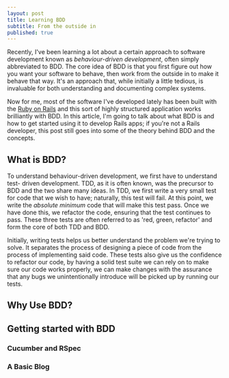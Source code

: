 ```yaml
---
layout: post
title: Learning BDD
subtitle: From the outside in
published: true
---
```


Recently, I've been learning a lot about a certain approach to software
development known as *behaviour-driven development*, often simply abbreviated
to BDD. The core idea of BDD is that you first figure out how you want your 
software to behave, then work from the outside in to make it behave that way. 
It's an approach that, while initially a little tedious, is invaluable for 
both understanding and documenting complex systems.

Now for me, most of the software I've developed lately has been built with the
[Ruby on Rails][ror] and this sort of highly structured application works
brilliantly with BDD. In this article, I'm going to talk about what BDD is and
how to get started using it to develop Rails apps; if you're not a Rails
developer, this post still goes into some of the theory behind BDD and the
concepts.

What is BDD?
------------

To understand behaviour-driven development, we first have to understand test-
driven development. TDD, as it is often known, was the precursor to BDD and the
two share many ideas. In TDD, we first write a very small test for code that we
wish to have; naturally, this test will fail. At this point, we write the
*absolute minimum* code that will make this test pass. Once we have done this,
we refactor the code, ensuring that the test continues to pass. These three
tests are often referred to as 'red, green, refactor' and form the core of both
TDD and BDD.

Initially, writing tests helps us better understand the problem we're trying to
solve. It separates the process of designing a piece of code from the process
of implementing said code. These tests also give us the confidence to refactor
our code, by having a solid test suite we can rely on to make sure our code
works properly, we can make changes with the assurance that any bugs we
unintentionally introduce will be picked up by running our tests.



Why Use BDD?
------------

Getting started with BDD
------------------------

### Cucumber and RSpec ###

### A Basic Blog ###

[ror]: http://rubyonrails.org/

